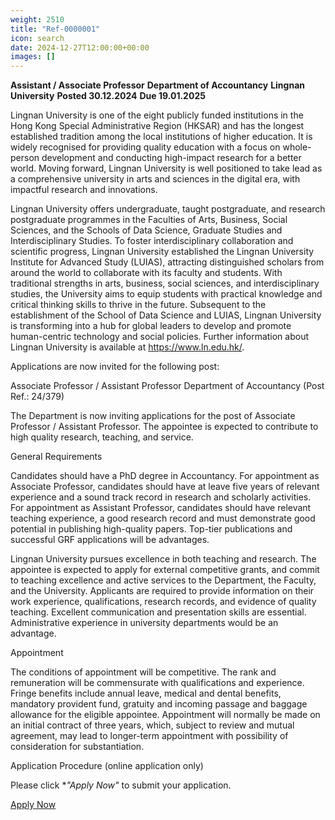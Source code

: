 ```yaml
---
weight: 2510
title: "Ref-0000001"
icon: search
date: 2024-12-27T12:00:00+00:00
images: []
---
```


**Assistant / Associate Professor**
**Department of Accountancy**
**Lingnan University**
**Posted 30.12.2024**
**Due 19.01.2025**

Lingnan University is one of the eight publicly funded institutions in the Hong Kong Special Administrative Region (HKSAR) and has the longest established tradition among the local institutions of higher education. It is widely recognised for providing quality education with a focus on whole-person development and conducting high-impact research for a better world. Moving forward, Lingnan University is well positioned to take lead as a comprehensive university in arts and sciences in the digital era, with impactful research and innovations.

Lingnan University offers undergraduate, taught postgraduate, and research postgraduate programmes in the Faculties of Arts, Business, Social Sciences, and the Schools of Data Science, Graduate Studies and Interdisciplinary Studies. To foster interdisciplinary collaboration and scientific progress, Lingnan University established the Lingnan University Institute for Advanced Study (LUIAS), attracting distinguished scholars from around the world to collaborate with its faculty and students. With traditional strengths in arts, business, social sciences, and interdisciplinary studies, the University aims to equip students with practical knowledge and critical thinking skills to thrive in the future. Subsequent to the establishment of the School of Data Science and LUIAS, Lingnan University is transforming into a hub for global leaders to develop and promote human-centric technology and social policies. Further information about Lingnan University is available at https://www.ln.edu.hk/.

Applications are now invited for the following post:

Associate Professor / Assistant Professor
Department of Accountancy
(Post Ref.: 24/379)

The Department is now inviting applications for the post of Associate Professor / Assistant Professor. The appointee is expected to contribute to high quality research, teaching, and service.

General Requirements

Candidates should have a PhD degree in Accountancy. For appointment as Associate Professor, candidates should have at leave five years of relevant experience and a sound track record in research and scholarly activities. For appointment as Assistant Professor, candidates should have relevant teaching experience, a good research record and must demonstrate good potential in publishing high-quality papers. Top-tier publications and successful GRF applications will be advantages.

Lingnan University pursues excellence in both teaching and research. The appointee is expected to apply for external competitive grants, and commit to teaching excellence and active services to the Department, the Faculty, and the University. Applicants are required to provide information on their work experience, qualifications, research records, and evidence of quality teaching. Excellent communication and presentation skills are essential. Administrative experience in university departments would be an advantage.

Appointment

The conditions of appointment will be competitive. The rank and remuneration will be commensurate with qualifications and experience. Fringe benefits include annual leave, medical and dental benefits, mandatory provident fund, gratuity and incoming passage and baggage allowance for the eligible appointee. Appointment will normally be made on an initial contract of three years, which, subject to review and mutual agreement, may lead to longer-term appointment with possibility of consideration for substantiation.

Application Procedure (online application only)

Please click **"Apply Now"* to submit your application.

[Apply Now](https://lingnan.csod.com/ux/ats/careersite/4/home/requisition/2523?c=lingnan/)